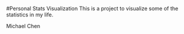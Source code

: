 #Personal Stats Visualization
This is a project to visualize some of the statistics in my life. 

Michael Chen